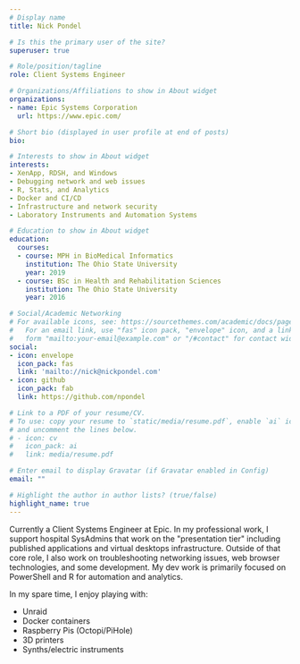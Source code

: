 ```yaml
---
# Display name
title: Nick Pondel

# Is this the primary user of the site?
superuser: true

# Role/position/tagline
role: Client Systems Engineer

# Organizations/Affiliations to show in About widget
organizations:
- name: Epic Systems Corporation
  url: https://www.epic.com/

# Short bio (displayed in user profile at end of posts)
bio: 

# Interests to show in About widget
interests:
- XenApp, RDSH, and Windows
- Debugging network and web issues
- R, Stats, and Analytics
- Docker and CI/CD
- Infrastructure and network security
- Laboratory Instruments and Automation Systems

# Education to show in About widget
education:
  courses:
  - course: MPH in BioMedical Informatics
    institution: The Ohio State University
    year: 2019
  - course: BSc in Health and Rehabilitation Sciences
    institution: The Ohio State University
    year: 2016

# Social/Academic Networking
# For available icons, see: https://sourcethemes.com/academic/docs/page-builder/#icons
#   For an email link, use "fas" icon pack, "envelope" icon, and a link in the
#   form "mailto:your-email@example.com" or "/#contact" for contact widget.
social:
- icon: envelope
  icon_pack: fas
  link: 'mailto://nick@nickpondel.com'
- icon: github
  icon_pack: fab
  link: https://github.com/npondel

# Link to a PDF of your resume/CV.
# To use: copy your resume to `static/media/resume.pdf`, enable `ai` icons in `params.toml`, 
# and uncomment the lines below.
# - icon: cv
#   icon_pack: ai
#   link: media/resume.pdf

# Enter email to display Gravatar (if Gravatar enabled in Config)
email: ""

# Highlight the author in author lists? (true/false)
highlight_name: true
---
```


Currently a Client Systems Engineer at Epic.  In my professional work, I support hospital SysAdmins that work on the "presentation tier" including published applications and virtual desktops infrastructure.  Outside of that core role, I also work on troubleshooting networking issues, web browser technologies, and some development.  My dev work is primarily focused on PowerShell and R for automation and analytics.

In my spare time, I enjoy playing with:
- Unraid
- Docker containers
- Raspberry Pis (Octopi/PiHole)
- 3D printers
- Synths/electric instruments
